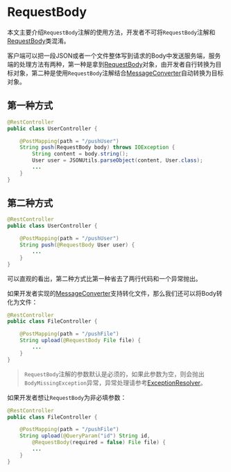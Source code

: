 # RequestBody

本文主要介绍`RequestBody`注解的使用方法，开发者不可将`RequestBody`注解和[RequestBody](../class/RequestBody.md)类混淆。

客户端可以把一段JSON或者一个文件整体写到请求的Body中发送服务端，服务端的处理方法有两种，第一种是拿到[RequestBody](../class/RequestBody.md)对象，由开发者自行转换为目标对象，第二种是使用`RequestBody`注解结合[MessageConverter](../class/MessageConverter.md)自动转换为目标对象。

## 第一种方式
```java
@RestController
public class UserController {

    @PostMapping(path = "/pushUser")
    String push(RequestBody body) throws IOException {
        String content = body.string();
        User user = JSONUtils.parseObject(content, User.class);
        ...
    }
}
```

## 第二种方式
```java
@RestController
public class UserController {

    @PostMapping(path = "/pushUser")
    String push(@RequestBody User user) {
        ...
    }
}
```

可以直观的看出，第二种方式比第一种省去了两行代码和一个异常抛出。

如果开发者实现的[MessageConverter](../class/MessageConverter.md)支持转化文件，那么我们还可以将Body转化为文件：
```java
@RestController
public class FileController {

    @PostMapping(path = "/pushFile")
    String upload(@RequestBody File file) {
        ...
    }
}
```

> `RequestBody`注解的参数默认是必须的，如果此参数为空，则会抛出`BodyMissingException`异常，异常处理请参考[ExceptionResolver](../class/ExceptionResolver.md)。

如果开发者想让`RequestBody`为非必填参数：
```java
@RestController
public class FileController {

    @PostMapping(path = "/pushFile")
    String upload(@QueryParam("id") String id, 
        @RequestBody(required = false) File file) {
        ...
    }
}
```